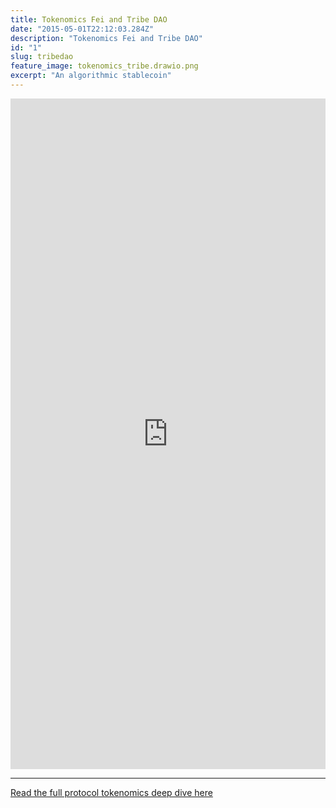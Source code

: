 ```yaml
---
title: Tokenomics Fei and Tribe DAO
date: "2015-05-01T22:12:03.284Z"
description: "Tokenomics Fei and Tribe DAO"
id: "1"
slug: tribedao
feature_image: tokenomics_tribe.drawio.png
excerpt: "An algorithmic stablecoin"
---
```


<iframe frameborder="0" style="width:100%;height:1073px;" src="https://viewer.diagrams.net/?tags=%7B%7D&highlight=0000ff&edit=_blank&layers=1&nav=1&title=Tribe_DAO_Tokenomics%20(1).drawio#Uhttps%3A%2F%2Fdrive.google.com%2Fuc%3Fid%3D1xBaLScj2HxehlzsmoHBaIEYYy6cI1ZL0%26export%3Ddownload"></iframe>

---

[Read the full protocol tokenomics deep dive here](https://medium.com/tokenomics-dao/tokenomics-101-fei-and-the-tribe-8ba08144ceb)